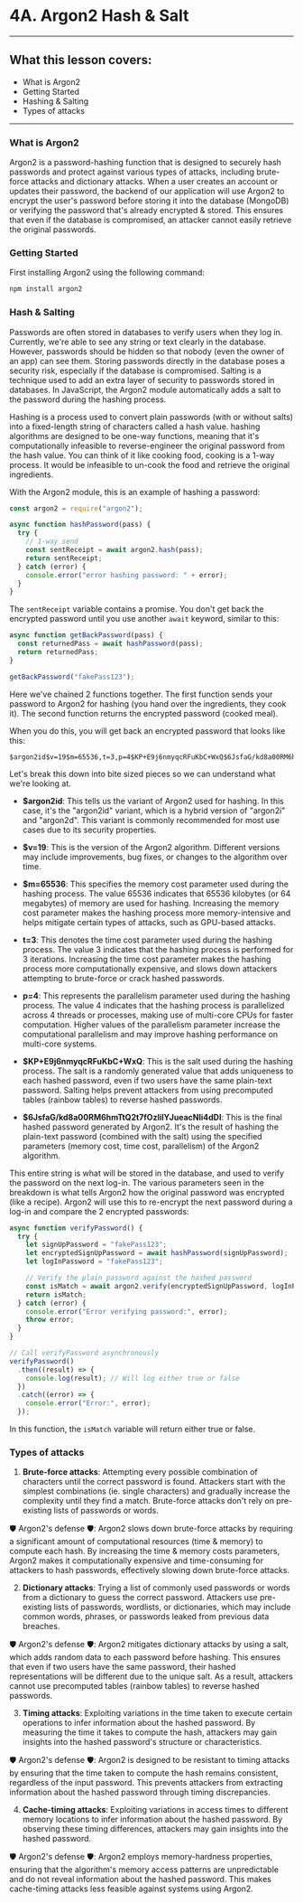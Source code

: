 # 4A. Argon2 Hash & Salt

---

## What this lesson covers:

- What is Argon2
- Getting Started
- Hashing & Salting
- Types of attacks

---

### What is Argon2

Argon2 is a password-hashing function that is designed to securely hash passwords and protect against various types of attacks, including brute-force attacks and dictionary attacks. When a user creates an account or updates their password, the backend of our application will use Argon2 to encrypt the user's password before storing it into the database (MongoDB) or verifying the password that's already encrypted & stored. This ensures that even if the database is compromised, an attacker cannot easily retrieve the original passwords.

### Getting Started

First installing Argon2 using the following command:

```bash
npm install argon2
```

### Hash & Salting

Passwords are often stored in databases to verify users when they log in. Currently, we're able to see any string or text clearly in the database. However, passwords should be hidden so that nobody (even the owner of an app) can see them. Storing passwords directly in the database poses a security risk, especially if the database is compromised. Salting is a technique used to add an extra layer of security to passwords stored in databases. In JavaScript, the Argon2 module automatically adds a salt to the password during the hashing process.

Hashing is a process used to convert plain passwords (with or without salts) into a fixed-length string of characters called a hash value. hashing algorithms are designed to be one-way functions, meaning that it's computationally infeasible to reverse-engineer the original password from the hash value. You can think of it like cooking food, cooking is a 1-way process. It would be infeasible to un-cook the food and retrieve the original ingredients.

With the Argon2 module, this is an example of hashing a password:

```js
const argon2 = require("argon2");

async function hashPassword(pass) {
  try {
    // 1-way send
    const sentReceipt = await argon2.hash(pass);
    return sentReceipt;
  } catch (error) {
    console.error("error hashing password: " + error);
  }
}
```

The `sentReceipt` variable contains a promise. You don't get back the encrypted password until you use another `await` keyword, similar to this:

```js
async function getBackPassword(pass) {
  const returnedPass = await hashPassword(pass);
  return returnedPass;
}

getBackPassword("fakePass123");
```

Here we've chained 2 functions together. The first function sends your password to Argon2 for hashing (you hand over the ingredients, they cook it). The second function returns the encrypted password (cooked meal).

When you do this, you will get back an encrypted password that looks like this:

```
$argon2id$v=19$m=65536,t=3,p=4$KP+E9j6nmyqcRFuKbC+WxQ$6JsfaG/kd8a00RM6hmTtQ2t7fOzlilYJueacNli4dDI
```

Let's break this down into bite sized pieces so we can understand what we're looking at.

- **$argon2id**: This tells us the variant of Argon2 used for hashing. In this case, it's the "argon2id" variant, which is a hybrid version of "argon2i" and "argon2d". This variant is commonly recommended for most use cases due to its security properties.

- **$v=19**: This is the version of the Argon2 algorithm. Different versions may include improvements, bug fixes, or changes to the algorithm over time.

- **$m=65536**: This specifies the memory cost parameter used during the hashing process. The value 65536 indicates that 65536 kilobytes (or 64 megabytes) of memory are used for hashing. Increasing the memory cost parameter makes the hashing process more memory-intensive and helps mitigate certain types of attacks, such as GPU-based attacks.

- **t=3**: This denotes the time cost parameter used during the hashing process. The value 3 indicates that the hashing process is performed for 3 iterations. Increasing the time cost parameter makes the hashing process more computationally expensive, and slows down attackers attempting to brute-force or crack hashed passwords.

- **p=4**: This represents the parallelism parameter used during the hashing process. The value 4 indicates that the hashing process is parallelized across 4 threads or processes, making use of multi-core CPUs for faster computation. Higher values of the parallelism parameter increase the computational parallelism and may improve hashing performance on multi-core systems.

- **$KP+E9j6nmyqcRFuKbC+WxQ**: This is the salt used during the hashing process. The salt is a randomly generated value that adds uniqueness to each hashed password, even if two users have the same plain-text password. Salting helps prevent attackers from using precomputed tables (rainbow tables) to reverse hashed passwords.

- **$6JsfaG/kd8a00RM6hmTtQ2t7fOzlilYJueacNli4dDI**: This is the final hashed password generated by Argon2. It's the result of hashing the plain-text password (combined with the salt) using the specified parameters (memory cost, time cost, parallelism) of the Argon2 algorithm.

This entire string is what will be stored in the database, and used to verify the password on the next log-in. The various parameters seen in the breakdown is what tells Argon2 how the original password was encrypted (like a recipe). Argon2 will use this to re-encrypt the next password during a log-in and compare the 2 encrypted passwords:

```js
async function verifyPassword() {
  try {
    let signUpPassword = "fakePass123";
    let encryptedSignUpPassword = await hashPassword(signUpPassword);
    let logInPassword = "fakePass123";

    // Verify the plain password against the hashed password
    const isMatch = await argon2.verify(encryptedSignUpPassword, logInPassword);
    return isMatch;
  } catch (error) {
    console.error("Error verifying password:", error);
    throw error;
  }
}

// Call verifyPassword asynchronously
verifyPassword()
  .then((result) => {
    console.log(result); // Will log either true or false
  })
  .catch((error) => {
    console.error("Error:", error);
  });
```

In this function, the `isMatch` variable will return either true or false.

### Types of attacks

1. **Brute-force attacks**: Attempting every possible combination of characters until the correct password is found. Attackers start with the simplest combinations (ie. single characters) and gradually increase the complexity until they find a match. Brute-force attacks don't rely on pre-existing lists of passwords or words.

🛡️ Argon2's defense 🛡️: Argon2 slows down brute-force attacks by requiring a significant amount of computational resources (time & memory) to compute each hash. By increasing the time & memory costs parameters, Argon2 makes it computationally expensive and time-consuming for attackers to hash passwords, effectively slowing down brute-force attacks.

2. **Dictionary attacks**: Trying a list of commonly used passwords or words from a dictionary to guess the correct password. Attackers use pre-existing lists of passwords, wordlists, or dictionaries, which may include common words, phrases, or passwords leaked from previous data breaches.

🛡️ Argon2's defense 🛡️: Argon2 mitigates dictionary attacks by using a salt, which adds random data to each password before hashing. This ensures that even if two users have the same password, their hashed representations will be different due to the unique salt. As a result, attackers cannot use precomputed tables (rainbow tables) to reverse hashed passwords.

3. **Timing attacks**: Exploiting variations in the time taken to execute certain operations to infer information about the hashed password. By measuring the time it takes to compute the hash, attackers may gain insights into the hashed password's structure or characteristics.

🛡️ Argon2's defense 🛡️: Argon2 is designed to be resistant to timing attacks by ensuring that the time taken to compute the hash remains consistent, regardless of the input password. This prevents attackers from extracting information about the hashed password through timing discrepancies.

4. **Cache-timing attacks**: Exploiting variations in access times to different memory locations to infer information about the hashed password. By observing these timing differences, attackers may gain insights into the hashed password.

🛡️ Argon2's defense 🛡️: Argon2 employs memory-hardness properties, ensuring that the algorithm's memory access patterns are unpredictable and do not reveal information about the hashed password. This makes cache-timing attacks less feasible against systems using Argon2.
